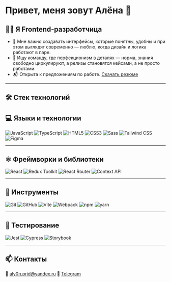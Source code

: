 # Привет, меня зовут Алёна 👋

## 🧑‍💻 Я Frontend-разработчица

- 🎯 Мне важно создавать интерфейсы, которые понятны, удобны и при этом выглядят современно — люблю, когда дизайн и логика работают в паре.
- 👥 Ищу команду, где перфекционизм в деталях — норма, знания свободно циркулируют, а релизы становятся кейсами, а не просто работами.
- 📬 Открыта к предложениям по работе. [Скачать резюме](https://disk.yandex.ru/i/rLAbo-Pr0BEx-A)

---

## 🛠️ Стек технологий

## 💻 Языки и технологии

![JavaScript](https://img.shields.io/badge/JavaScript-white?logo=javascript&logoColor=F7DF1E&style=for-the-badge)
![TypeScript](https://img.shields.io/badge/TypeScript-white?logo=typescript&logoColor=3178C6&style=for-the-badge)
![HTML5](https://img.shields.io/badge/HTML5-white?logo=html5&logoColor=E34F26&style=for-the-badge)
![CSS3](https://img.shields.io/badge/CSS3-white?logo=css3&logoColor=1572B6&style=for-the-badge)
![Sass](https://img.shields.io/badge/Sass-white?logo=sass&logoColor=CC6699&style=for-the-badge)
![Tailwind CSS](https://img.shields.io/badge/Tailwind_CSS-white?logo=tailwindcss&logoColor=06B6D4&style=for-the-badge)
![Figma](https://img.shields.io/badge/Figma-white?logo=figma&logoColor=F24E1E&style=for-the-badge)

---

## ⚛️ Фреймворки и библиотеки

![React](https://img.shields.io/badge/React-white?logo=react&logoColor=61DAFB&style=for-the-badge)
![Redux Toolkit](https://img.shields.io/badge/Redux_Toolkit-white?logo=redux&logoColor=764ABC&style=for-the-badge)
![React Router](https://img.shields.io/badge/React_Router-white?logo=reactrouter&logoColor=CA4245&style=for-the-badge)
![Context API](https://img.shields.io/badge/Context_API-white?logo=react&logoColor=61DAFB&style=for-the-badge)

---

## 🔧 Инструменты

![Git](https://img.shields.io/badge/Git-white?logo=git&logoColor=F05032&style=for-the-badge)
![GitHub](https://img.shields.io/badge/GitHub-white?logo=github&logoColor=181717&style=for-the-badge)
![Vite](https://img.shields.io/badge/Vite-white?logo=vite&logoColor=646CFF&style=for-the-badge)
![Webpack](https://img.shields.io/badge/Webpack-white?logo=webpack&logoColor=8DD6F9&style=for-the-badge)
![npm](https://img.shields.io/badge/npm-white?logo=npm&logoColor=CB3837&style=for-the-badge)
![yarn](https://img.shields.io/badge/yarn-white?logo=yarn&logoColor=2C8EBB&style=for-the-badge)

---

## 🧪 Тестирование

![Jest](https://img.shields.io/badge/Jest-white?logo=jest&logoColor=C21325&style=for-the-badge)
![Cypress](https://img.shields.io/badge/Cypress-white?logo=cypress&logoColor=17202C&style=for-the-badge)
![Storybook](https://img.shields.io/badge/Storybook-white?logo=storybook&logoColor=FF4785&style=for-the-badge)

---

## 📫 Контакты
📧 aly0n.prid@yandex.ru
📱 [Telegram](https://t.me/Aly0na_99)

